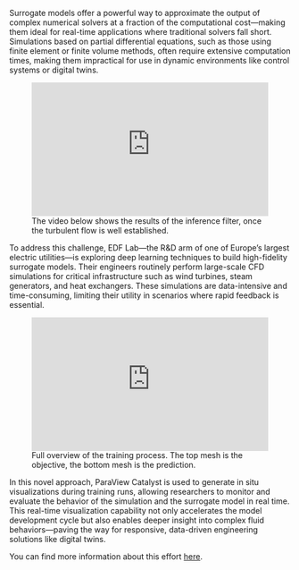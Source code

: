 Surrogate models offer a powerful way to approximate the output of complex numerical solvers at a fraction of the computational cost—making them ideal for real-time applications where traditional solvers fall short. Simulations based on partial differential equations, such as those using finite element or finite volume methods, often require extensive computation times, making them impractical for use in dynamic environments like control systems or digital twins.

<figure>
	<iframe style="aspect-ratio: 560/315" width="100%" src="https://player.vimeo.com/video/681359142?h=256ce5d59f&dnt=1&app_id=122963?muted=1&autoplay=1&loop=1" title="Vimeo video player" frameborder="0" allow="accelerometer; autoplay; clipboard-write; encrypted-media; gyroscope; picture-in-picture; web-share" referrerpolicy="strict-origin-when-cross-origin" allowfullscreen muted></iframe>
	<figcaption>The video below shows the results of the inference filter, once the turbulent flow is well established.</figcaption>
</figure>

To address this challenge, EDF Lab—the R&D arm of one of Europe’s largest electric utilities—is exploring deep learning techniques to build high-fidelity surrogate models. Their engineers routinely perform large-scale CFD simulations for critical infrastructure such as wind turbines, steam generators, and heat exchangers. These simulations are data-intensive and time-consuming, limiting their utility in scenarios where rapid feedback is essential.

<figure>
	<iframe style="aspect-ratio: 560/315" width="100%" src="https://player.vimeo.com/video/681359049?h=e1ae59fe30&dnt=1&app_id=122963?muted=1&autoplay=1&loop=1" title="Vimeo video player" frameborder="0" allow="accelerometer; autoplay; clipboard-write; encrypted-media; gyroscope; picture-in-picture; web-share" referrerpolicy="strict-origin-when-cross-origin" allowfullscreen muted></iframe>
	<figcaption>Full overview of the training process. The top mesh is the objective, the bottom mesh is the prediction.</figcaption>
</figure>

In this novel approach, ParaView Catalyst is used to generate in situ visualizations during training runs, allowing researchers to monitor and evaluate the behavior of the simulation and the surrogate model in real time. This real-time visualization capability not only accelerates the model development cycle but also enables deeper insight into complex fluid behaviors—paving the way for responsive, data-driven engineering solutions like digital twins.

You can find more information about this effort [here](https://www.kitware.com/deep-learning-surrogate-models-in-paraview-viewing-inference-results-and-monitoring-the-training-process-in-real-time-with-catalyst/).
